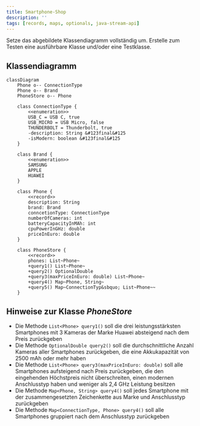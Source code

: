 ```yaml
---
title: Smartphone-Shop
description: ''
tags: [records, maps, optionals, java-stream-api]
---
```


Setze das abgebildete Klassendiagramm vollständig um. Erstelle zum Testen eine
ausführbare Klasse und/oder eine Testklasse.

## Klassendiagramm

```mermaid
classDiagram
    Phone o-- ConnectionType
    Phone o-- Brand
    PhoneStore o-- Phone

    class ConnectionType {
        <<enumeration>>
        USB_C = USB C, true
        USB_MICRO = USB Micro, false
        THUNDERBOLT = Thunderbolt, true
        -description: String &#123final&#125
        -isModern: boolean &#123final&#125
    }

    class Brand {
        <<enumeration>>
        SAMSUNG
        APPLE
        HUAWEI
    }

    class Phone {
        <<record>>
        description: String
        brand: Brand
        conncetionType: ConnectionType
        numberOfCameras: int
        batteryCapacityInMAh: int
        cpuPowerInGHz: double
        priceInEuro: double
    }

    class PhoneStore {
        <<record>>
        phones: List~Phone~
        +query1() List~Phone~
        +query2() OptionalDouble
        +query3(maxPriceInEuro: double) List~Phone~
        +query4() Map~Phone, String~
        +query5() Map~ConnectionTyp&sbquo; List~Phone~~
    }
```

## Hinweise zur Klasse _PhoneStore_

- Die Methode `List<Phone> query1()` soll die drei leistungsstärksten
  Smartphones mit 3 Kameras der Marke Huawei absteigend nach dem Preis
  zurückgeben
- Die Methode `OptionalDouble query2()` soll die durchschnittliche Anzahl
  Kameras aller Smartphones zurückgeben, die eine Akkukapazität von 2500 mAh
  oder mehr haben
- Die Methode `List<Phone> query3(maxPriceInEuro: double)` soll alle Smartphones
  aufsteigend nach Preis zurückgeben, die den eingehenden Höchstpreis nicht
  überschreiten, einen modernen Anschlusstyp haben und weniger als 2,4 GHz
  Leistung besitzen
- Die Methode `Map<Phone, String> query4()` soll jedes Smartphone mit der
  zusammengesetzten Zeichenkette aus Marke und Anschlusstyp zurückgeben
- Die Methode `Map<ConnectionType, Phone> query4()` soll alle Smartphones
  gruppiert nach dem Anschlusstyp zurückgeben
